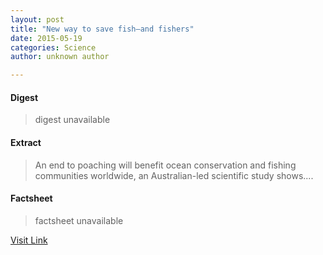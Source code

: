 ```yaml
---
layout: post
title: "New way to save fish—and fishers"
date: 2015-05-19
categories: Science
author: unknown author

---
```



#### Digest
>digest unavailable

#### Extract
>An end to poaching will benefit ocean conservation and fishing communities worldwide, an Australian-led scientific study shows....

#### Factsheet
>factsheet unavailable

[Visit Link](http://phys.org/news351231369.html)


